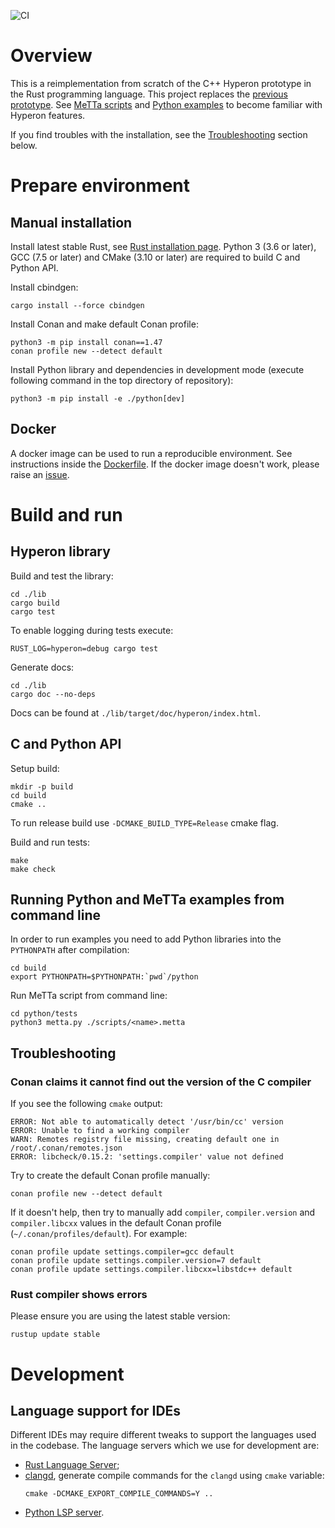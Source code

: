 ![CI](https://github.com/trueagi-io/hyperon-experimental/actions/workflows/ci.yml/badge.svg)

# Overview

This is a reimplementation from scratch of the C++ Hyperon prototype in the Rust
programming language. This project replaces the [previous
prototype](https://github.com/trueagi-io/hyperon/tree/master).
See [MeTTa scripts](./python/tests/scripts) and [Python examples](./python/tests) to become familiar with Hyperon features.

If you find troubles with the installation, see the [Troubleshooting](#troubleshooting) section below.

# Prepare environment

## Manual installation

Install latest stable Rust, see [Rust installation
page](https://www.rust-lang.org/tools/install). Python 3 (3.6 or later), GCC
(7.5 or later) and CMake (3.10 or later) are required to build C and Python
API.

Install cbindgen:
```
cargo install --force cbindgen
```

Install Conan and make default Conan profile:
```
python3 -m pip install conan==1.47
conan profile new --detect default
```

Install Python library and dependencies in development mode (execute following
command in the top directory of repository):
```
python3 -m pip install -e ./python[dev]
```

## Docker

A docker image can be used to run a reproducible environment. See instructions
inside the [Dockerfile](./Dockerfile). If the docker image doesn't
work, please raise an
[issue](https://github.com/trueagi-io/hyperon-experimental/issues).

# Build and run

## Hyperon library

Build and test the library:
```
cd ./lib
cargo build
cargo test
```

To enable logging during tests execute:
```
RUST_LOG=hyperon=debug cargo test
```

Generate docs:
```
cd ./lib
cargo doc --no-deps
```
Docs can be found at `./lib/target/doc/hyperon/index.html`.

## C and Python API

Setup build:
```
mkdir -p build
cd build
cmake ..
```
To run release build use `-DCMAKE_BUILD_TYPE=Release` cmake flag.

Build and run tests:
```
make
make check
```

## Running Python and MeTTa examples from command line

In order to run examples you need to add Python libraries into the `PYTHONPATH`
after compilation:
```
cd build
export PYTHONPATH=$PYTHONPATH:`pwd`/python
```

Run MeTTa script from command line:
```
cd python/tests
python3 metta.py ./scripts/<name>.metta
```

## Troubleshooting

### Conan claims it cannot find out the version of the C compiler

If you see the following `cmake` output:
```
ERROR: Not able to automatically detect '/usr/bin/cc' version
ERROR: Unable to find a working compiler
WARN: Remotes registry file missing, creating default one in /root/.conan/remotes.json
ERROR: libcheck/0.15.2: 'settings.compiler' value not defined
```
Try to create the default Conan profile manually:
```
conan profile new --detect default
```
If it doesn't help, then try to manually add `compiler`, `compiler.version` and
`compiler.libcxx` values in the default Conan profile
(`~/.conan/profiles/default`).
For example:
```
conan profile update settings.compiler=gcc default
conan profile update settings.compiler.version=7 default
conan profile update settings.compiler.libcxx=libstdc++ default
```

### Rust compiler shows errors

Please ensure you are using the latest stable version:
```
rustup update stable
```

# Development

## Language support for IDEs

Different IDEs may require different tweaks to support the languages
used in the codebase. The language servers which we use
for development are:
- [Rust Language Server](https://github.com/rust-lang/rls#setup);
- [clangd](https://clangd.llvm.org/installation), generate compile
  commands for the `clangd` using `cmake` variable:
  ```
  cmake -DCMAKE_EXPORT_COMPILE_COMMANDS=Y ..
  ```
- [Python LSP server](https://github.com/python-lsp/python-lsp-server#installation).

